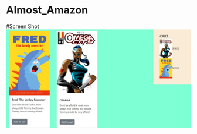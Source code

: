 # Almost_Amazon


#Screen Shot
![Alt Text](https://github.com/ke4tri/Almost_Amazon/blob/master/ScreenShot.JPG)
